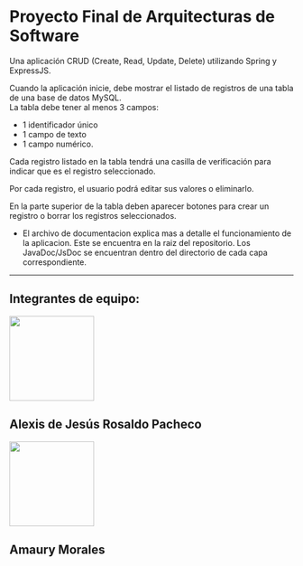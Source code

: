 
# Proyecto Final de Arquitecturas de Software

Una aplicación CRUD (Create, Read, Update, Delete) utilizando Spring y ExpressJS.

Cuando la aplicación inicie, debe mostrar el listado de registros de una tabla de una base de datos MySQL.  
La tabla debe tener al menos 3 campos: 
* 1 identificador único
* 1 campo de texto
* 1 campo numérico.

Cada registro listado en la tabla tendrá una casilla de verificación para indicar que es el registro seleccionado.

Por cada registro, el usuario podrá editar sus valores o eliminarlo.

En la parte superior de la tabla deben aparecer botones para crear un registro o borrar los registros seleccionados.

- El archivo de documentacion explica mas a detalle el funcionamiento de la aplicacion. Este se encuentra en la raiz del repositorio. Los JavaDoc/JsDoc se encuentran dentro del directorio de cada capa correspondiente.

---
## Integrantes de equipo:
<img src="https://user-images.githubusercontent.com/77130670/131581639-38f7827a-8a91-4e4e-b8d2-a647ed21cdeb.jpg" width="150">

## Alexis de Jesús Rosaldo Pacheco

<img src="https://drive.google.com/uc?id=1Scms2V16wI9C7rpMUZB7YSSBOBG7u8Gn" width="150">

## Amaury Morales  